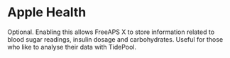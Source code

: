 # Apple Health
Optional. Enabling this allows FreeAPS X to store information related to blood sugar readings, insulin dosage and carbohydrates. Useful for those who like to analyse their data with TidePool.